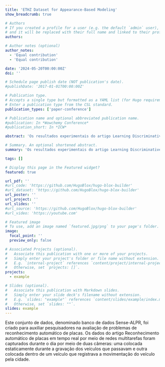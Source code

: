 ```yaml
---
title: 'ETHZ Dataset for Appearance-Based Modeling'
show_breadcrumb: true

# Authors
# If you created a profile for a user (e.g. the default `admin` user), write the username (folder name) here
# and it will be replaced with their full name and linked to their profile.
authors:

# Author notes (optional)
author_notes:
  - 'Equal contribution'
  - 'Equal contribution'

date: '2024-05-20T00:00:00Z'
doi: ''

# Schedule page publish date (NOT publication's date).
#publishDate: '2017-01-01T00:00:00Z'

# Publication type.
# Accepts a single type but formatted as a YAML list (for Hugo requirements).
# Enter a publication type from the CSL standard.
publication_types: ['paper-conference']

# Publication name and optional abbreviated publication name.
#publication: In *Wowchemy Conference*
#publication_short: In *ICW*

abstract: 'Os resultados experimentais do artigo Learning Discriminative Appearance-Based Models Using Partial Least Squares, apresentado no SIBGRAPI 2009, foram obtidos usando o conjunto de dados ETHZ, que fornece um grande número de pessoas diferentes capturadas em condições não controladas. As sequências de vídeo são capturadas por câmeras em movimento, que fornecem uma variedade de variações na aparência das pessoas.'

# Summary. An optional shortened abstract.
summary: 'Os resultados experimentais do artigo Learning Discriminative Appearance-Based Models Using Partial Least Squares, apresentado no SIBGRAPI 2009, foram obtidos usando o conjunto de dados ETHZ, que fornece um grande número de pessoas diferentes capturadas em condições não controladas. As sequências de vídeo são capturadas por câmeras em movimento, que fornecem uma variedade de variações na aparência das pessoas.'

tags: []

# Display this page in the Featured widget?
featured: true

url_pdf: ''
#url_code: 'https://github.com/HugoBlox/hugo-blox-builder'
#url_dataset: 'https://github.com/HugoBlox/hugo-blox-builder'
url_poster: ''
url_project: ''
url_slides: ''
#url_source: 'https://github.com/HugoBlox/hugo-blox-builder'
#url_video: 'https://youtube.com'

# Featured image
# To use, add an image named `featured.jpg/png` to your page's folder.
image:
  focal_point: ''
  preview_only: false

# Associated Projects (optional).
#   Associate this publication with one or more of your projects.
#   Simply enter your project's folder or file name without extension.
#   E.g. `internal-project` references `content/project/internal-project/index.md`.
#   Otherwise, set `projects: []`.
projects:
  - example

# Slides (optional).
#   Associate this publication with Markdown slides.
#   Simply enter your slide deck's filename without extension.
#   E.g. `slides: "example"` references `content/slides/example/index.md`.
#   Otherwise, set `slides: ""`.
slides: example
---
```


Este conjunto de dados, denominado banco de dados Sense-ALPR, foi criado para auxiliar pesquisadores na avaliação de problemas de reconhecimento automático de placas. Os dados do artigo Reconhecimento automático de placas em tempo real por meio de redes multitarefas foram capturados durante o dia por meio de duas câmeras: uma colocada estaticamente durante a gravação dos veículos que passavam e outra colocada dentro de um veículo que registrava a movimentação do veículo pela cidade.